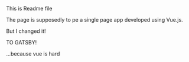 This is Readme file

The page is supposedly to pe a single page app developed using Vue.js.

But I changed it!


TO GATSBY!


...because vue is hard
